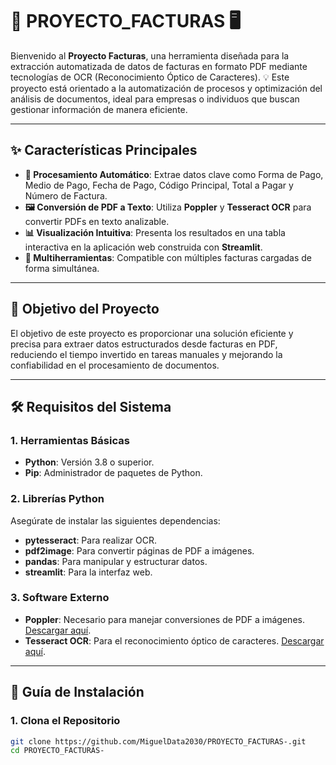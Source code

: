# 📄 **PROYECTO_FACTURAS** 🖥️

Bienvenido al **Proyecto Facturas**, una herramienta diseñada para la extracción automatizada de datos de facturas en formato PDF mediante tecnologías de OCR (Reconocimiento Óptico de Caracteres). 💡 Este proyecto está orientado a la automatización de procesos y optimización del análisis de documentos, ideal para empresas o individuos que buscan gestionar información de manera eficiente.

---

## ✨ **Características Principales**

- **🚀 Procesamiento Automático**: Extrae datos clave como Forma de Pago, Medio de Pago, Fecha de Pago, Código Principal, Total a Pagar y Número de Factura.
- **🖼️ Conversión de PDF a Texto**: Utiliza **Poppler** y **Tesseract OCR** para convertir PDFs en texto analizable.
- **📊 Visualización Intuitiva**: Presenta los resultados en una tabla interactiva en la aplicación web construida con **Streamlit**.
- **📂 Multiherramientas**: Compatible con múltiples facturas cargadas de forma simultánea.

---

## 🎯 **Objetivo del Proyecto**

El objetivo de este proyecto es proporcionar una solución eficiente y precisa para extraer datos estructurados desde facturas en PDF, reduciendo el tiempo invertido en tareas manuales y mejorando la confiabilidad en el procesamiento de documentos.

---

## 🛠️ **Requisitos del Sistema**

### **1. Herramientas Básicas**
- **Python**: Versión 3.8 o superior.
- **Pip**: Administrador de paquetes de Python.

### **2. Librerías Python**
Asegúrate de instalar las siguientes dependencias:
- **pytesseract**: Para realizar OCR.
- **pdf2image**: Para convertir páginas de PDF a imágenes.
- **pandas**: Para manipular y estructurar datos.
- **streamlit**: Para la interfaz web.

### **3. Software Externo**
- **Poppler**: Necesario para manejar conversiones de PDF a imágenes. [Descargar aquí](https://github.com/oschwartz10612/poppler-windows/releases/).
- **Tesseract OCR**: Para el reconocimiento óptico de caracteres. [Descargar aquí](https://github.com/tesseract-ocr/tesseract).

---

## 🚀 **Guía de Instalación**

### **1. Clona el Repositorio**
```bash
git clone https://github.com/MiguelData2030/PROYECTO_FACTURAS-.git
cd PROYECTO_FACTURAS-
